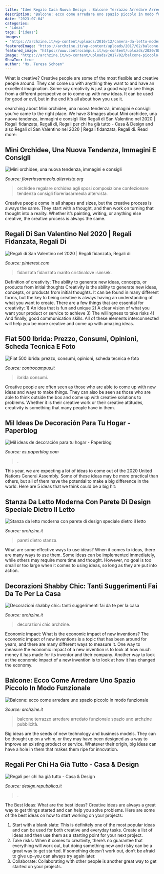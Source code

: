 ```yaml
---
title: "Idee Regalo Casa Nuova Design : Balcone Terrazzo Arredare Arredato Funzionale Spazio Uno Archzine Pubblicità"
description: "Balcone: ecco come arredare uno spazio piccolo in modo funzionale"
date: "2023-07-04"
categories:
- "ideas"
tags: ["ideas"]
images:
- "https://archzine.it/wp-content/uploads/2016/12/camera-da-letto-moderna-decorazioni-pareti-forme-geometriche.jpg"
featuredImage: "https://archzine.it/wp-content/uploads/2017/02/balcone-piccolo-arredato-modo-accogliente.jpg"
featured_image: "https://www.controcampus.it/wp-content/uploads/2020/08/Foto-Fiat-500-ibrida.jpg"
image: "https://archzine.it/wp-content/uploads/2017/02/balcone-piccolo-arredato-modo-accogliente.jpg"
ShowToc: true
author: "Ms. Teresa Schoen"
---
```



What is creative?
Creative people are some of the most flexible and creative people around. They can come up with anything they want to and have an excellent imagination. Some say creativity is just a good way to see things from a different perspective or to come up with new ideas. It can be used for good or evil, but in the end it's all about how you use it.

	

		
searching about Mini orchidee, una nuova tendenza, immagini e consigli you've came to the right place. We have 8 Images about Mini orchidee, una nuova tendenza, immagini e consigli like Regali di San Valentino nel 2020 | Regali fidanzata, Regali di, Regali per chi ha già tutto - Casa &amp; Design and also Regali di San Valentino nel 2020 | Regali fidanzata, Regali di. Read more:
		
    
## Mini Orchidee, Una Nuova Tendenza, Immagini E Consigli

<img loading=lazy src="https://fioreriasarmeola.altervista.org/wp-content/uploads/2016/04/IMG_9991-720x720.jpg" onerror="this.onerror=null;this.src='https://tse4.mm.bing.net/th?id=OIP.lsKJRlVExYoZmD9bZnFmoAHaHa&amp;pid=15.1';" alt="Mini orchidee, una nuova tendenza, immagini e consigli">

_Source: fioreriasarmeola.altervista.org_

>orchidee regalare orchidea agli sposi composizione confezionare tendenza consigli fioreriasarmeola altervista. 

	

Creative people come in all shapes and sizes, but the creative process is always the same. They start with a thought, and then work on turning that thought into a reality. Whether it’s painting, writing, or anything else creative, the creative process is always the same.

    
## Regali Di San Valentino Nel 2020 | Regali Fidanzata, Regali Di

<img loading=lazy src="https://i.pinimg.com/originals/d7/a0/92/d7a0924d94a24b2864f0ecdc41f451e9.png" onerror="this.onerror=null;this.src='https://tse3.mm.bing.net/th?id=OIP.2MiTNw8bx9pWEA6h2Pm7sAHaO0&amp;pid=15.1';" alt="Regali di San Valentino nel 2020 | Regali fidanzata, Regali di">

_Source: pinterest.com_

>fidanzata fidanzato marito cristinalove isimsek. 

	

Definition of creativity: The ability to generate new ideas, concepts, or products from initial thoughts
Creativity is the ability to generate new ideas, concepts, or products from initial thoughts. It can be found in many different forms, but the key to being creative is always having an understanding of what you want to create. There are a few things that are essential for creativity: 1) An idea that is fun and unique 2) A clear vision of what you want your product or service to achieve 3) The willingness to take risks 4) And finally, good communication skills. All of these elements interconnected will help you be more creative and come up with amazing ideas.

    
## Fiat 500 Ibrida: Prezzo, Consumi, Opinioni, Scheda Tecnica E Foto

<img loading=lazy src="https://www.controcampus.it/wp-content/uploads/2020/08/Foto-Fiat-500-ibrida.jpg" onerror="this.onerror=null;this.src='https://tse2.mm.bing.net/th?id=OIP.vzx9C-pX5nGDcgZl8BLavwHaEc&amp;pid=15.1';" alt="Fiat 500 ibrida: prezzo, consumi, opinioni, scheda tecnica e foto">

_Source: controcampus.it_

>ibrida consumi. 

	

Creative people are often seen as those who are able to come up with new ideas and ways to make things. They can also be seen as those who are able to think outside the box and come up with creative solutions to problems. Whether it is their creative work or their creative attitudes, creativity is something that many people have in them.

    
## Mil Ideas De Decoración Para Tu Hogar - Paperblog

<img loading=lazy src="http://m1.paperblog.com/i/96/966284/mil-ideas-decoracion-tu-hogar-L-Db6E2T.jpeg" onerror="this.onerror=null;this.src='https://tse2.mm.bing.net/th?id=OIP.1fFQ6ZWvzS_5RXb5atJjQQHaFj&amp;pid=15.1';" alt="Mil ideas de decoración para tu hogar - Paperblog">

_Source: es.paperblog.com_

>. 

	

This year, we are expecting a lot of ideas to come out of the 2020 United Nations General Assembly. Some of these ideas may be more practical than others, but all of them have the potential to make a big difference in the world. Here are 5 ideas that we think could be a big hit:

    
## Stanza Da Letto Moderna Con Parete Di Design Speciale Dietro Il Letto

<img loading=lazy src="https://archzine.it/wp-content/uploads/2016/12/camera-da-letto-moderna-decorazioni-pareti-forme-geometriche.jpg" onerror="this.onerror=null;this.src='https://tse2.mm.bing.net/th?id=OIP.1lbXXCOhFY6n4Qtq06KrVAHaGF&amp;pid=15.1';" alt="Stanza da letto moderna con parete di design speciale dietro il letto">

_Source: archzine.it_

>pareti dietro stanza. 

	

What are some effective ways to use ideas?
When it comes to ideas, there are many ways to use them. Some ideas can be implemented immediately, while others may require more time and thought. However, no goal is too small or too large when it comes to using ideas, so long as they are put into action.

    
## Decorazioni Shabby Chic: Tanti Suggerimenti Fai Da Te Per La Casa

<img loading=lazy src="https://archzine.it/wp-content/uploads/2017/03/decorazioni-shabby-chic-fai-da-te-barattoli.jpg" onerror="this.onerror=null;this.src='https://tse3.mm.bing.net/th?id=OIP.Nv0YCKQnM8hw_6zpHM0kgAHaGk&amp;pid=15.1';" alt="Decorazioni shabby chic: tanti suggerimenti fai da te per la casa">

_Source: archzine.it_

>decorazioni chic archzine. 

	

Economic impact: What is the economic impact of new inventions?
The economic impact of new inventions is a topic that has been around for years, and there are many different ways to measure it. One way to measure the economic impact of a new invention is to look at how much money it has made for its inventor and their company. Another way to look at the economic impact of a new invention is to look at how it has changed the economy.

    
## Balcone: Ecco Come Arredare Uno Spazio Piccolo In Modo Funzionale

<img loading=lazy src="https://archzine.it/wp-content/uploads/2017/02/balcone-piccolo-arredato-modo-accogliente.jpg" onerror="this.onerror=null;this.src='https://tse3.mm.bing.net/th?id=OIP.GtXC5iVa5Qicxcmlfu0csAHaFi&amp;pid=15.1';" alt="Balcone: ecco come arredare uno spazio piccolo in modo funzionale">

_Source: archzine.it_

>balcone terrazzo arredare arredato funzionale spazio uno archzine pubblicità. 

	

Big ideas are the seeds of new technology and business models. They can be thought up on a whim, or they may have been designed as a way to improve an existing product or service. Whatever their origin, big ideas can have a hole in them that makes them ripe for innovation.

    
## Regali Per Chi Ha Già Tutto - Casa &amp; Design

<img loading=lazy src="http://temi.repubblica.it/UserFiles/casa/Image/homecinque/dettaglio.jpg" onerror="this.onerror=null;this.src='https://tse4.mm.bing.net/th?id=OIP.5ssu1D_mbNhA2yHiOxFolwHaEp&amp;pid=15.1';" alt="Regali per chi ha già tutto - Casa &amp; Design">

_Source: design.repubblica.it_

>. 

	

The Best Ideas: What are the best ideas?
Creative ideas are always a great way to get things started and can help you solve problems. Here are some of the best ideas on how to start working on your projects: 
1. Start with a blank slate: This is definitely one of the most popular ideas and can be used for both creative and everyday tasks. Create a list of ideas and then use them as a starting point for your next project. 
2. Take risks: When it comes to creativity, there’s no guarantee that everything will work out, but doing something new and risky can be a great way to get started. If something doesn’t work out, don’t be afraid to give up–you can always try again later. 
3. Collaborate: Collaborating with other people is another great way to get started on your projects.

